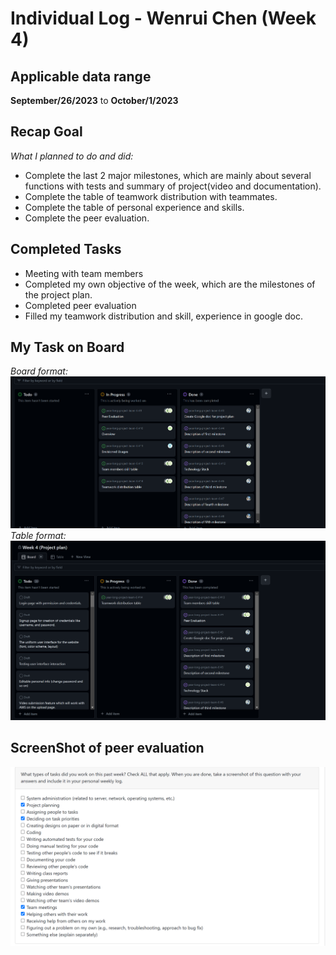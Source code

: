 # Individual Log - Wenrui Chen (Week 4)

## Applicable data range
**September/26/2023** to **October/1/2023**

## Recap Goal 
*What I planned to do and did:* 
* Complete the last 2 major milestones, which are mainly about several functions with tests and summary of project(video and documentation). 
* Complete the table of teamwork distribution with teammates. 
* Complete the table of personal experience and skills. 
* Complete the peer evaluation. 

## Completed Tasks 
* Meeting with team members 
* Completed my own objective of the week, which are the milestones of the project plan. 
* Completed peer evaluation 
* Filled my teamwork distribution and skill, experience in google doc.

## My Task on Board
*Board format:*
![Board](Board.png)
*Table format:*
![Table](newTable.png)

## ScreenShot of peer evaluation
![Peer Evaluation](PeerEval.png)


